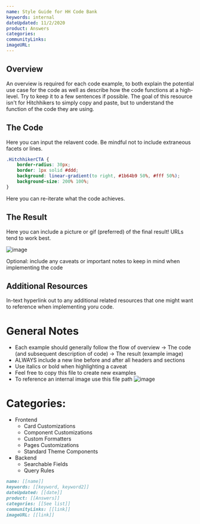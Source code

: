 ```yaml
---
name: Style Guide for HH Code Bank
keywords: internal
dateUpdated: 11/2/2020
product: Answers
categories: 
communityLinks:
imageURL:
---
```


## Overview

An overview is required for each code example, to both explain the potential use case for the code as well as describe how the code functions at a high-level. Try to keep it to a few sentences if possible. The goal of this resource isn't for Hitchhikers to simply copy and paste, but to understand the function of the code they are using.

## The Code

Here you can input the relavent code. Be mindful not to include extraneous facets or lines.

```css
.HitchhikerCTA {
    border-radius: 30px;
    border: 1px solid #ddd;
    background: linear-gradient(to right, #1b64b9 50%, #fff 50%);
    background-size: 200% 100%;
}
```
Here you can re-iterate what the code achieves.

## The Result

Here you can include a picture or gif (preferred) of the final result! URLs tend to work best.

![image](https://aws1.discourse-cdn.com/turtlehead/original/2X/d/d73d52daa2844f8ce1dcf8e31cc98015c4606f86.gif)

Optional: include any caveats or important notes to keep in mind when implementing the code

## Additional Resources

In-text hyperlink out to any additional related resources that one might want to reference when implementing yoru code.

# General Notes

* Each example should generally follow the flow of overview -> The code (and subsequent description of code) -> The result (example image)
* ALWAYS include a new line before and after all headers and sections
* Use italics or bold when highlighting a caveat
* Feel free to copy this file to create new examples
* To reference an internal image use this file path ![image](../../../Images/[[name]].png)


# Categories:
 - Frontend
   - Card Customizations
   - Component Customizations
   - Custom Formatters
   - Pages Customizations
   - Standard Theme Components
 - Backend
   - Searchable Fields
   - Query Rules

```md
name: [[name]]
keywords: [[keyword, keyword2]]
dateUpdated: [[date]]
product: [[Answers]]
categories: [[See list]]
communityLinks: [[link]]
imageURL: [[link]]
```